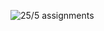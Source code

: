 ![25/5 assignments](https://github.com/shreeshailaya/c-dac/blob/main/Core%20Java/Media/Assignments/25-5.png)

